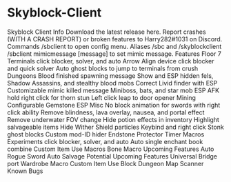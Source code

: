 # Skyblock-Client
Skyblock Client Info Download the latest release here.  Report crashes (WITH A CRASH REPORT) or broken features to Harry282#1031 on Discord.  Commands /sbclient to open config menu. Aliases /sbc and /skyblockclient /sbclient mimicmessage [message] to set mimic message. Features Floor 7 Terminals click blocker, solver, and auto Arrow Align device click blocker and quick solver Auto ghost blocks to jump to terminals from crush Dungeons Blood finished spawning message Show and ESP hidden fels, Shadow Assassins, and stealthy blood mobs Correct Livid finder with ESP Customizable mimic killed message Miniboss, bats, and star mob ESP AFK hold right click for thorn stun Left click leap to door opener Mining Configurable Gemstone ESP Misc No block animation for swords with right click ability Remove blindness, lava overlay, nausea, and portal effect Remove underwater FOV change Hide potion effects in inventory Highlight salvageable items Hide Wither Shield particles Keybind and right click Stonk ghost blocks Custom mod-ID hider Endstone Protector Timer Macros Experiments click blocker, solver, and auto Auto single enchant book combine Custom Item Use Macros Bone Macro Upcoming Features Auto Rogue Sword Auto Salvage Potential Upcoming Features Universal Bridge port Wardrobe Macro Custom Item Use Block Dungeon Map Scanner Known Bugs
